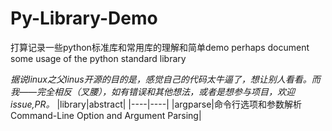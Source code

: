# Py-Library-Demo
打算记录一些python标准库和常用库的理解和简单demo
perhaps document some usage of the python standard library

*据说linux之父linus开源的目的是，感觉自己的代码太牛逼了，想让别人看看。而我——完全相反（叉腰），如有错误和其他想法，或者是想参与项目，欢迎issue,PR。*
|library|abstract|
|----|----|
|argparse|命令行选项和参数解析  Command-Line Option and Argument Parsing|


